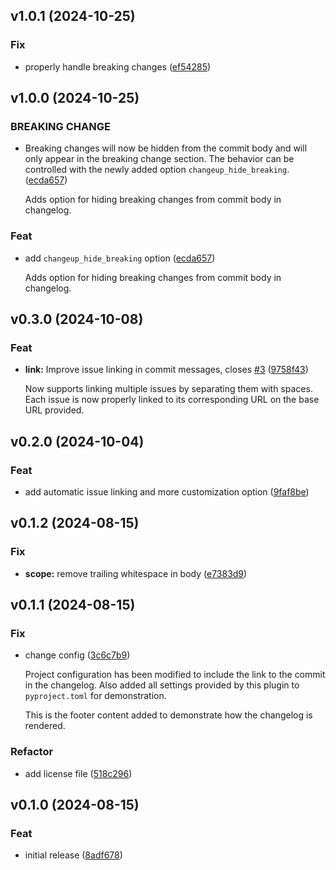 ## v1.0.1 (2024-10-25)

### Fix

- properly handle breaking changes ([ef54285](https://github.com/kmnhan/cz-changeup/commit/ef5428575e24effa2c2fec8efccabef161274868))

## v1.0.0 (2024-10-25)

### BREAKING CHANGE

- Breaking changes will now be hidden from the commit body and will only appear in the breaking change section. The behavior can be controlled with the newly added option `changeup_hide_breaking`. ([ecda657](https://github.com/kmnhan/cz-changeup/commit/ecda657c5667a438fac0f2a2abd410415e50a48e))

  Adds option for hiding breaking changes from commit body in changelog.

### Feat

- add `changeup_hide_breaking` option ([ecda657](https://github.com/kmnhan/cz-changeup/commit/ecda657c5667a438fac0f2a2abd410415e50a48e))

  Adds option for hiding breaking changes from commit body in changelog.

## v0.3.0 (2024-10-08)

### Feat

- **link:** Improve issue linking in commit messages, closes [#3](https://github.com/kmnhan/cz-changeup/issues/3) ([9758f43](https://github.com/kmnhan/cz-changeup/commit/9758f43ca7e39c46eb77e5333223998f0deb3f9a))

  Now supports linking multiple issues by separating them with spaces. Each issue is now properly linked to its corresponding URL on the base URL provided.

## v0.2.0 (2024-10-04)

### Feat

- add automatic issue linking and more customization option ([9faf8be](https://github.com/kmnhan/cz-changeup/commit/9faf8be3db978a27036cfa499a09e62014b50846))

## v0.1.2 (2024-08-15)

### Fix

- **scope:** remove trailing whitespace in body ([e7383d9](https://github.com/kmnhan/cz-changeup/commit/e7383d924051cc4b0eb0f4d7a61da32941d200d9))

## v0.1.1 (2024-08-15)

### Fix

- change config ([3c6c7b9](https://github.com/kmnhan/cz-changeup/commit/3c6c7b9fa18c59cc813a0438a08ef9e6445b8f3f))

  Project configuration has been modified to include the link to the commit in the changelog. Also added all settings provided by this plugin to `pyproject.toml` for demonstration.

  This is the footer content added to demonstrate how the changelog is rendered.

### Refactor

- add license file ([518c296](https://github.com/kmnhan/cz-changeup/commit/518c29667f5b28440b447724b93b59a0976c1905))

## v0.1.0 (2024-08-15)

### Feat

- initial release ([8adf678](https://github.com/kmnhan/cz-changeup/commit/8adf678a19fa85e3dbf5015191c34e12bf4211ab))
